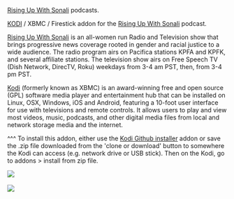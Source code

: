 <a href="http://www.risingupwithsonali.com/">Rising Up With Sonali</a> podcasts.<br>

<a href="kodi.tv">KODI<a> / XBMC / Firestick addon for the <a href="http://www.risingupwithsonali.com/">Rising Up With Sonali</a> podcast.<br>

<a href="http://www.risingupwithsonali.com/">Rising Up With Sonali</a> is an all-women run Radio and Television show that brings progressive news coverage rooted in gender and racial justice to a wide audience. The radio program airs on Pacifica stations KPFA and KPFK, and several affiliate stations. The television show airs on Free Speech TV (Dish Network, DirecTV, Roku) weekdays from 3-4 am PST, then, from 3-4 pm PST.<br>

<a href="www.kodi.tv">Kodi</a> (formerly known as XBMC) is an award-winning free and open source (GPL) software media player and entertainment hub that can be installed on Linux, OSX, Windows, iOS and Android, featuring a 10-foot user interface for use with televisions and remote controls. It allows users to play and view most videos, music, podcasts, and other digital media files from local and network storage media and the internet.<br>

^^^ To install this addon, either use the <a href="https://www.tvaddons.co/github-browser-kodi/">Kodi Github installer</a> addon or save the .zip file downloaded from the 'clone or download' button to somewhere the Kodi can access (e.g. network drive or USB stick). Then on the Kodi, go to addons > install from zip file.<br>

<img src="http://www.risingupwithsonali.com/wp-content/uploads/2016/03/RisingUp_logo_banner_275x60.png"><br>
<br><a href="http://www.kodi.tv"><img src="https://kodi.tv/sites/default/files/page/field_image/about--devices.jpg">
